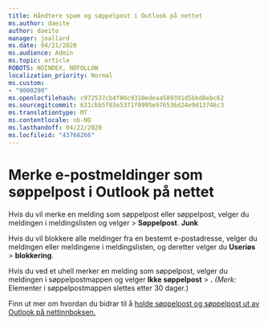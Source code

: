 ```yaml
---
title: Håndtere spam og søppelpost i Outlook på nettet
ms.author: daeite
author: daeite
manager: joallard
ms.date: 04/21/2020
ms.audience: Admin
ms.topic: article
ROBOTS: NOINDEX, NOFOLLOW
localization_priority: Normal
ms.custom:
- "9000290"
ms.openlocfilehash: c972537cb4f00c9310edeaa589391d5bbd8ebc62
ms.sourcegitcommit: 631cbb5f03e5371f0995e976536d24e9d13746c3
ms.translationtype: MT
ms.contentlocale: nb-NO
ms.lasthandoff: 04/22/2020
ms.locfileid: "43768266"
---
```

# <a name="mark-email-messages-as-junk-in-outlook-on-the-web"></a>Merke e-postmeldinger som søppelpost i Outlook på nettet

Hvis du vil merke en melding som søppelpost eller søppelpost, velger du meldingen i meldingslisten og velger > **Søppelpost**. **Junk**

Hvis du vil blokkere alle meldinger fra en bestemt e-postadresse, velger du meldingen eller meldingene i meldingslisten, og deretter velger du **Useriøs** > **blokkering**.

Hvis du ved et uhell merker en melding som søppelpost, velger du meldingen i søppelpostmappen og velger **Ikke søppelpost** > **.** *(Merk:* Elementer i søppelpostmappen slettes etter 30 dager.)

Finn ut mer om hvordan du bidrar til å [holde søppelpost og søppelpost ut av Outlook på nettinnboksen.](https://support.office.com/article/db786e79-54e2-40cc-904f-d89d57b7f41d)